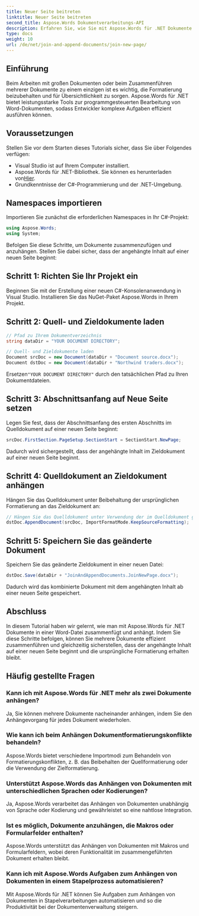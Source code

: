 ```yaml
---
title: Neuer Seite beitreten
linktitle: Neuer Seite beitreten
second_title: Aspose.Words Dokumentverarbeitungs-API
description: Erfahren Sie, wie Sie mit Aspose.Words für .NET Dokumente in Word zusammenführen und anhängen. Folgen Sie unserer Schritt-für-Schritt-Anleitung zum effizienten Zusammenführen von Dokumenten.
type: docs
weight: 10
url: /de/net/join-and-append-documents/join-new-page/
---
```

## Einführung

Beim Arbeiten mit großen Dokumenten oder beim Zusammenführen mehrerer Dokumente zu einem einzigen ist es wichtig, die Formatierung beizubehalten und für Übersichtlichkeit zu sorgen. Aspose.Words für .NET bietet leistungsstarke Tools zur programmgesteuerten Bearbeitung von Word-Dokumenten, sodass Entwickler komplexe Aufgaben effizient ausführen können.

## Voraussetzungen

Stellen Sie vor dem Starten dieses Tutorials sicher, dass Sie über Folgendes verfügen:
- Visual Studio ist auf Ihrem Computer installiert.
-  Aspose.Words für .NET-Bibliothek. Sie können es herunterladen von[Hier](https://releases.aspose.com/words/net/).
- Grundkenntnisse der C#-Programmierung und der .NET-Umgebung.

## Namespaces importieren

Importieren Sie zunächst die erforderlichen Namespaces in Ihr C#-Projekt:

```csharp
using Aspose.Words;
using System;
```

Befolgen Sie diese Schritte, um Dokumente zusammenzufügen und anzuhängen. Stellen Sie dabei sicher, dass der angehängte Inhalt auf einer neuen Seite beginnt:

## Schritt 1: Richten Sie Ihr Projekt ein

Beginnen Sie mit der Erstellung einer neuen C#-Konsolenanwendung in Visual Studio. Installieren Sie das NuGet-Paket Aspose.Words in Ihrem Projekt.

## Schritt 2: Quell- und Zieldokumente laden

```csharp
// Pfad zu Ihrem Dokumentverzeichnis
string dataDir = "YOUR DOCUMENT DIRECTORY";

// Quell- und Zieldokumente laden
Document srcDoc = new Document(dataDir + "Document source.docx");
Document dstDoc = new Document(dataDir + "Northwind traders.docx");
```

 Ersetzen`"YOUR DOCUMENT DIRECTORY"` durch den tatsächlichen Pfad zu Ihren Dokumentdateien.

## Schritt 3: Abschnittsanfang auf Neue Seite setzen

Legen Sie fest, dass der Abschnittsanfang des ersten Abschnitts im Quelldokument auf einer neuen Seite beginnt:

```csharp
srcDoc.FirstSection.PageSetup.SectionStart = SectionStart.NewPage;
```

Dadurch wird sichergestellt, dass der angehängte Inhalt im Zieldokument auf einer neuen Seite beginnt.

## Schritt 4: Quelldokument an Zieldokument anhängen

Hängen Sie das Quelldokument unter Beibehaltung der ursprünglichen Formatierung an das Zieldokument an:

```csharp
// Hängen Sie das Quelldokument unter Verwendung der im Quelldokument gefundenen Originalstile an.
dstDoc.AppendDocument(srcDoc, ImportFormatMode.KeepSourceFormatting);
```

## Schritt 5: Speichern Sie das geänderte Dokument

Speichern Sie das geänderte Zieldokument in einer neuen Datei:

```csharp
dstDoc.Save(dataDir + "JoinAndAppendDocuments.JoinNewPage.docx");
```

Dadurch wird das kombinierte Dokument mit dem angehängten Inhalt ab einer neuen Seite gespeichert.

## Abschluss

In diesem Tutorial haben wir gelernt, wie man mit Aspose.Words für .NET Dokumente in einer Word-Datei zusammenfügt und anhängt. Indem Sie diese Schritte befolgen, können Sie mehrere Dokumente effizient zusammenführen und gleichzeitig sicherstellen, dass der angehängte Inhalt auf einer neuen Seite beginnt und die ursprüngliche Formatierung erhalten bleibt.

## Häufig gestellte Fragen

### Kann ich mit Aspose.Words für .NET mehr als zwei Dokumente anhängen?
Ja, Sie können mehrere Dokumente nacheinander anhängen, indem Sie den Anhängevorgang für jedes Dokument wiederholen.

### Wie kann ich beim Anhängen Dokumentformatierungskonflikte behandeln?
Aspose.Words bietet verschiedene Importmodi zum Behandeln von Formatierungskonflikten, z. B. das Beibehalten der Quellformatierung oder die Verwendung der Zielformatierung.

### Unterstützt Aspose.Words das Anhängen von Dokumenten mit unterschiedlichen Sprachen oder Kodierungen?
Ja, Aspose.Words verarbeitet das Anhängen von Dokumenten unabhängig von Sprache oder Kodierung und gewährleistet so eine nahtlose Integration.

### Ist es möglich, Dokumente anzuhängen, die Makros oder Formularfelder enthalten?
Aspose.Words unterstützt das Anhängen von Dokumenten mit Makros und Formularfeldern, wobei deren Funktionalität im zusammengeführten Dokument erhalten bleibt.

### Kann ich mit Aspose.Words Aufgaben zum Anhängen von Dokumenten in einem Stapelprozess automatisieren?
Mit Aspose.Words für .NET können Sie Aufgaben zum Anhängen von Dokumenten in Stapelverarbeitungen automatisieren und so die Produktivität bei der Dokumentenverwaltung steigern.
